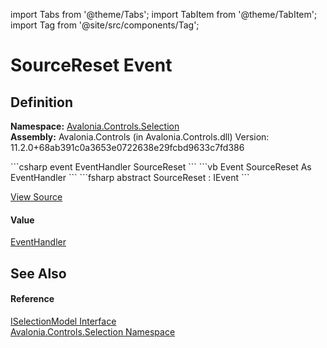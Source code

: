 import Tabs from '@theme/Tabs'; 
import TabItem from '@theme/TabItem'; 
import Tag from '@site/src/components/Tag'; 

# SourceReset Event




## Definition
**Namespace:** <a href="N_Avalonia_Controls_Selection">Avalonia.Controls.Selection</a>  
**Assembly:** Avalonia.Controls (in Avalonia.Controls.dll) Version: 11.2.0+68ab391c0a3653e0722638e29fcbd9633c7fd386

<Tabs groupId="api-code-preview">
<TabItem value="csharp" label="C#">
```csharp
event EventHandler SourceReset
```
</TabItem>
<TabItem value="vb" label="VB">
```vb
Event SourceReset As EventHandler
```
</TabItem>
<TabItem value="fsharp" label="F#">
```fsharp
abstract SourceReset : IEvent<EventHandler,
    EventArgs>
```
</TabItem>
</Tabs>



<a href="https://github.com/AvaloniaUI/Avalonia/tree/master/srcAvalonia.Controls/Selection/ISelectionModel.cs" title="View the source code">View Source</a>



#### Value
<a href="https://learn.microsoft.com/dotnet/api/system.eventhandler" target="_blank" rel="noopener noreferrer">EventHandler</a>

## See Also


#### Reference
<a href="T_Avalonia_Controls_Selection_ISelectionModel">ISelectionModel Interface</a>  
<a href="N_Avalonia_Controls_Selection">Avalonia.Controls.Selection Namespace</a>  
